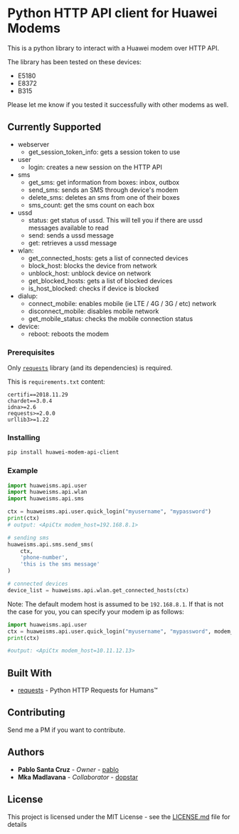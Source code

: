 # Python HTTP API client for Huawei Modems

This is a python library to interact with a Huawei modem over HTTP API.

The library has been tested on these devices:
* E5180
* E8372
* B315

Please let me know if you tested it successfully with other modems as well.

## Currently Supported

* webserver
   * get_session_token_info: gets a session token to use
* user
   * login: creates a new session on the HTTP API
* sms
   * get_sms: get information from boxes: inbox, outbox
   * send_sms: sends an SMS through device's modem
   * delete_sms: deletes an sms from one of their boxes
   * sms_count: get the sms count on each box
* ussd
   * status: get status of ussd. This will tell you if there are ussd messages available to read
   * send: sends a ussd message
   * get: retrieves a ussd message
* wlan:
    * get_connected_hosts: gets a list of connected devices
    * block_host: blocks the device from network
    * unblock_host: unblock device on network
    * get_blocked_hosts: gets a list of blocked devices
    * is_host_blocked: checks if device is blocked
* dialup:
    * connect_mobile: enables mobile (ie LTE / 4G / 3G / etc) network
    * disconnect_mobile: disables mobile network
    * get_mobile_status: checks the mobile connection status
* device:
    * reboot: reboots the modem

### Prerequisites

Only [`requests`](https://github.com/requests/requests) library (and its dependencies) is required.

This is `requirements.txt` content:

```
certifi==2018.11.29
chardet==3.0.4
idna>=2.6
requests>=2.0.0
urllib3>=1.22
```

### Installing

```bash
pip install huawei-modem-api-client
```

### Example
```python
import huaweisms.api.user
import huaweisms.api.wlan
import huaweisms.api.sms

ctx = huaweisms.api.user.quick_login("myusername", "mypassword")
print(ctx)
# output: <ApiCtx modem_host=192.168.8.1>

# sending sms
huaweisms.api.sms.send_sms(
    ctx,
    'phone-number',
    'this is the sms message'
)

# connected devices
device_list = huaweisms.api.wlan.get_connected_hosts(ctx)

```

Note: The default modem host is assumed to be `192.168.8.1`. If that is not the case for you, you can specify your modem ip as follows:

```python
import huaweisms.api.user
ctx = huaweisms.api.user.quick_login("myusername", "mypassword", modem_host='10.11.12.13')
print(ctx)

#output: <ApiCtx modem_host=10.11.12.13>
```

## Built With

* [requests](https://github.com/requests/requests) - Python HTTP Requests for Humans™

## Contributing

Send me a PM if you want to contribute. 

## Authors

* **Pablo Santa Cruz** - *Owner* - [pablo](https://github.com/pablo)
* **Mka Madlavana** - *Collaborator* - [dopstar](https://github.com/dopstar)

## License

This project is licensed under the MIT License - see the [LICENSE.md](LICENSE.md) file for details

